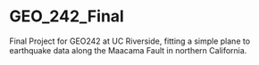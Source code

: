 # GEO_242_Final
Final Project for GEO242 at UC Riverside, fitting a simple plane to earthquake data along the Maacama Fault in northern California.
